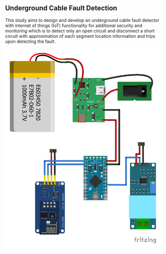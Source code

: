 ## Underground Cable Fault Detection

This study aims to design and develop an underground cable fault detector with internet of things (IoT) functionality for additional security and monitoring which is to detect only an open circuit and disconnect a short circuit with approximation of each segment location information and trips upon detecting the fault.

<p align="center">
  <img src="schematic\diagram.png">
</p>